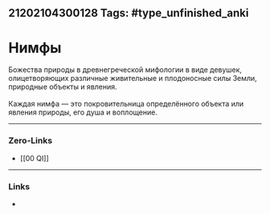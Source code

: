 21202104300128
Tags: #type_unfinished_anki 
---
# Нимфы

  Божества природы в древнегреческой мифологии в виде девушек, олицетворяющих различные живительные и плодоносные силы Земли,  природные объекты и явления.                         <br><br>Каждая нимфа — это       покровительница определённого     объекта или явления природы,        его душа и воплощение.

---
### Zero-Links
- [[00 QI]]
---
### Links
-